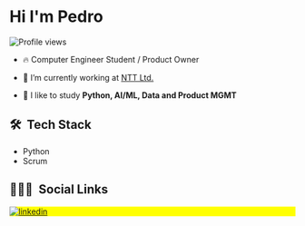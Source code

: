 <h1 align="left">Hi I'm Pedro</h1> 
<p align="left"> <img src="https://komarev.com/ghpvc/?username=b4ndo&color=green" alt="Profile views" /> </p>

- 🔥 Computer Engineer Student / Product Owner

- 🔭 I’m currently working at [NTT Ltd.](https://www.linkedin.com/company/global-ntt/)

- 💬 I like to study **Python, AI/ML, Data and Product MGMT**

## 🛠 &nbsp;Tech Stack

- Python
- Scrum

## 👨🏽‍🦲 &nbsp;Social Links

<p align="left" style="background:yellow">
<a href="https://www.linkedin.com/in/pedro-andilossi-b14415180/" target="_blank">
  <img align="center" src="https://img.shields.io/badge/-Pedro Andilossi-05122A?style=flat&logo=linkedin" alt="linkedin"/>
</a>
</p>
